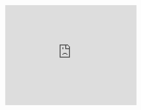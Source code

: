 <iframe width="420" height="320" src="https://www.youtube.com/embed/HkjoE54i-E8" frameborder="0" allowfullscreen></iframe>
